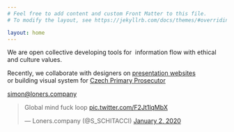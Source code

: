 ```yaml
---
# Feel free to add content and custom Front Matter to this file.
# To modify the layout, see https://jekyllrb.com/docs/themes/#overriding-theme-defaults

layout: home
---
```


We are open collective developing tools for&nbsp; information flow with ethical and culture values.

Recently, we collaborate with designers on [presentation websites](/projects/projects-archive/) or&nbsp;building visual system for [Czech Primary Prosecutor](/projects/webpage-portfolio.html)

[simon@loners.company](mailto:simon@loners.company)

<div class="py-10"><blockquote class="twitter-tweet"><p lang="en" dir="ltr">Global mind fuck loop <a href="https://t.co/F2Jt1lqMbX">pic.twitter.com/F2Jt1lqMbX</a></p>&mdash; Loners.company (@S_SCHITACCI) <a href="https://twitter.com/S_SCHITACCI/status/1212764444842975238?ref_src=twsrc%5Etfw">January 2, 2020</a></blockquote> <script async src="https://platform.twitter.com/widgets.js" charset="utf-8"></script></div>

<!-- [View introduction](./assets/audio/speech.mp3){: .rounded .border-2 .px-2 .border-gray-900} -->
